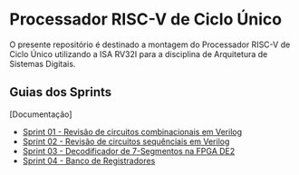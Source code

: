 # Processador RISC-V de Ciclo Único

O presente repositório é destinado a montagem do Processador RISC-V de Ciclo Único utilizando a ISA RV32I para a disciplina de Arquitetura de Sistemas Digitais.

## Guias dos Sprints

[Documentação]
- [Sprint 01 - Revisão de circuitos combinacionais em Verilog](https://github.com/marcosluz36/Single_Cycle_Processor_RISC-V/blob/master/guides/Sprint_01.pdf)
- [Sprint 02 - Revisão de circuitos sequênciais em Verilog](https://github.com/marcosluz36/Single_Cycle_Processor_RISC-V/blob/master/guides/Sprint_02.pdf)
- [Sprint 03 - Decodificador de 7-Segmentos na FPGA DE2](https://github.com/marcosluz36/Single_Cycle_Processor_RISC-V/blob/master/guides/Sprint_03.pdf)
- [Sprint 04 - Banco de Registradores](https://github.com/marcosluz36/Single_Cycle_Processor_RISC-V/blob/master/guides/Sprint_04.pdf)





